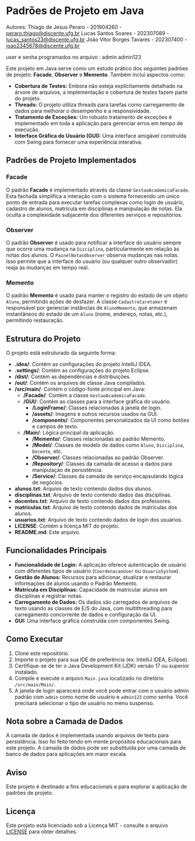 
# Padrões de Projeto em Java

Autores:
Thiago de Jesus Peraro - 201904260 - peraro.thiago@discente.ufg.br
Lucas Santos Soares - 202307089 - lucas_santos23@discente.ufg.br
João Vitor Borges Tavares - 202307400 - joao2345678@discente.ufg.br

user e senha programados no arquivo : admin   admin123

Este projeto em Java serve como um estudo prático dos seguintes padrões de projeto: **Facade**, **Observer** e **Memento**. Também inclui aspectos como:

- **Cobertura de Testes:** Embora não esteja explicitamente detalhado na árvore de arquivos, a implementação e cobertura de testes fazem parte do projeto.
- **Threads:** O projeto utiliza threads para tarefas como carregamento de dados para melhorar o desempenho e a responsividade.
- **Tratamento de Exceções:** Um robusto tratamento de exceções é implementado em toda a aplicação para gerenciar erros em tempo de execução.
- **Interface Gráfica do Usuário (GUI):** Uma interface amigável construída com Swing para fornecer uma experiência interativa.

## Padrões de Projeto Implementados

### Facade
O padrão **Facade** é implementado através da classe `GestaoAcademicaFacade`. Esta fachada simplifica a interação com o sistema fornecendo um único ponto de entrada para executar tarefas complexas como login de usuário, cadastro de alunos, matrícula em disciplinas e manipulação de notas. Ela oculta a complexidade subjacente dos diferentes serviços e repositórios.

### Observer
O padrão **Observer** é usado para notificar a interface do usuário sempre que ocorre uma mudança na `Disciplina`, particularmente em relação às notas dos alunos. O `PainelNotasObserver` observa mudanças nas notas. Isso permite que a interface do usuário (ou qualquer outro observador) reaja às mudanças em tempo real.

### Memento
O padrão **Memento** é usado para manter o registro do estado de um objeto `Aluno`, permitindo ações de desfazer. A classe `CadastroCaretaker` é responsável por gerenciar instâncias de `AlunoMemento`, que armazenam instantâneos do estado de um `Aluno` (nome, endereço, notas, etc.), permitindo restauração.

## Estrutura do Projeto

O projeto está estruturado da seguinte forma:

- **.idea/**: Contém as configurações do projeto IntelliJ IDEA.
- **.settings/**: Contém as configurações do projeto Eclipse.
- **/dist/**: Contém as dependências e distribuições.
- **/out/**: Contém os arquivos de classe Java compilados.
- **/src/main/**: Contém o código-fonte principal em Java:
  - **/Facade/**: Contém a classe `GestaoAcademicaFacade`.
  - **/GUI/**: Contém as classes para a interface gráfica do usuário.
    - **/LoginFrame/**: Classes relacionadas à janela de login.
    - **/assets/**: Imagens e outros recursos usados na GUI.
    - **/components/**: Componentes personalizados da UI como botões e campos de texto.
  - **/Main/**: Lógica principal da aplicação.
    - **/Memento/**: Classes relacionadas ao padrão Memento.
    - **/Model/**: Classes de modelo de dados como `Aluno`, `Disciplina`, `Docente`, etc.
    - **/Observer/**: Classes relacionadas ao padrão Observer.
    - **/Repository/**: Classes da camada de acesso a dados para manipulação de persistência.
    - **/Service/**: Classes da camada de serviço encapsulando lógica de negócios.
- **alunos.txt**: Arquivo de texto contendo dados dos alunos.
- **disciplinas.txt**: Arquivo de texto contendo dados das disciplinas.
- **docentes.txt**: Arquivo de texto contendo dados dos professores.
- **matriculas.txt**: Arquivo de texto contendo dados de matrículas dos alunos.
- **usuarios.txt**: Arquivo de texto contendo dados de login dos usuários.
- **LICENSE**: Contém a licença MIT do projeto.
- **README.md**: Este arquivo.

## Funcionalidades Principais

- **Funcionalidade de Login:** A aplicação oferece autenticação de usuário com diferentes tipos de usuário (`CoordenacaoUser` ou `UsuarioSystem`).
- **Gestão de Alunos:** Recursos para adicionar, atualizar e restaurar informações de alunos usando o Padrão Memento.
- **Matrícula em Disciplinas:** Capacidade de matricular alunos em disciplinas e registrar notas.
- **Carregamento de Dados:** Os dados são carregados de arquivos de texto usando as classes de E/S do Java, com multithreading para carregamento concorrente de dados e configuração da UI.
- **GUI:** Uma interface gráfica construída com componentes Swing.

## Como Executar

1. Clone este repositório.
2. Importe o projeto para sua IDE de preferência (ex: IntelliJ IDEA, Eclipse).
3. Certifique-se de ter o Java Development Kit (JDK) versão 17 ou superior instalado.
4. Compile e execute o arquivo `Main.java` localizado no diretório `/src/main/Main/`.
5. A janela de login aparecerá onde você pode entrar com o usuário admin padrão com `admin` como nome de usuário e `admin123` como senha. Você precisará selecionar o tipo de usuário no menu suspenso.

## Nota sobre a Camada de Dados
A camada de dados é implementada usando arquivos de texto para persistência. Isso foi feito tendo em mente propósitos educacionais para este projeto. A camada de dados pode ser substituída por uma camada de banco de dados para aplicações em maior escala.

## Aviso

Este projeto é destinado a fins educacionais e para explorar a aplicação de padrões de projeto.

## Licença

Este projeto está licenciado sob a Licença MIT - consulte o arquivo [LICENSE](LICENSE) para obter detalhes.

